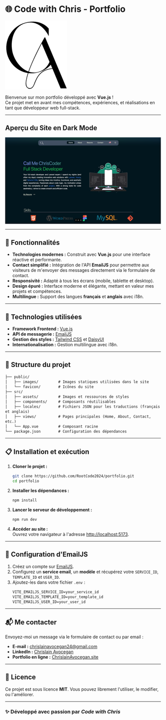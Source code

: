 
# 🌐 Code with Chris - Portfolio
![Logo du site](./src/assets/images/chrislain-light-logo.png)

Bienvenue sur mon portfolio développé avec **Vue.js** !  
Ce projet met en avant mes compétences, expériences, et réalisations en tant que développeur web full-stack.

---


## Aperçu du Site en Dark Mode 
![Description de l'image](./src/assets/images/preview_ca_website_dark.png)

---

## 🌟 Fonctionnalités

- **Technologies modernes :** Construit avec **Vue.js** pour une interface réactive et performante.  
- **Contact simplifié :** Intégration de l'API **EmailJS** pour permettre aux visiteurs de m'envoyer des messages directement via le formulaire de contact.  
- **Responsivité :** Adapté à tous les écrans (mobile, tablette et desktop).  
- **Design épuré :** Interface moderne et élégante, mettant en valeur mes projets et compétences.  
- **Multilingue :** Support des langues **français** et **anglais** avec i18n.

---

## 🚀 Technologies utilisées

- **Framework Frontend :** [Vue.js](https://vuejs.org/)  
- **API de messagerie :** [EmailJS](https://www.emailjs.com/)  
- **Gestion des styles :** [Tailwind CSS](https://tailwindcss.com/) et [DaisyUI](https://daisyui.com/)  
- **Internationalisation :** Gestion multilingue avec i18n.

---

## 📂 Structure du projet

```
├── public/
│   ├── images/         # Images statiques utilisées dans le site
│   └── favicon/        # Icônes du site
├── src/
│   ├── assets/         # Images et ressources de styles
│   ├── components/     # Composants réutilisables
│   ├── locales/        # Fichiers JSON pour les traductions (français et anglais)
│   ├── views/          # Pages principales (Home, About, Contact, etc.)
│   └── App.vue         # Composant racine
└── package.json        # Configuration des dépendances
```

---

## 📋 Installation et exécution

1. **Cloner le projet :**
   ```bash
   git clone https://github.com/RootCode2024/portfolio.git
   cd portfolio
   ```

2. **Installer les dépendances :**
   ```bash
   npm install
   ```

3. **Lancer le serveur de développement :**
   ```bash
   npm run dev
   ```

4. **Accéder au site :**  
   Ouvrez votre navigateur à l'adresse [http://localhost:5173](http://localhost:5173).

---

## 📨 Configuration d'EmailJS

1. Créez un compte sur [EmailJS](https://www.emailjs.com/).  
2. Configurez un **service email**, un **modèle** et récupérez votre `SERVICE_ID`, `TEMPLATE_ID` et `USER_ID`.  
3. Ajoutez-les dans votre fichier `.env` :
   ```env
   VITE_EMAILJS_SERVICE_ID=your_service_id
   VITE_EMAILJS_TEMPLATE_ID=your_template_id
   VITE_EMAILJS_USER_ID=your_user_id
   ```

---

## 📬 Me contacter

Envoyez-moi un message via le formulaire de contact ou par email :  
- **E-mail :** chrislainavocegan24@gmail.com  
- **LinkedIn :** [Chrislain Avocegan](https://www.linkedin.com/in/chrislain-avocegan-314273315)  
- **Portfolio en ligne :** [ChrislainAvocegan.site](https://chrislainavocegan.site)

---

## 📄 Licence

Ce projet est sous licence **MIT**. Vous pouvez librement l'utiliser, le modifier, ou l'améliorer.  

---

### ✨ Développé avec passion par *Code with Chris*  
